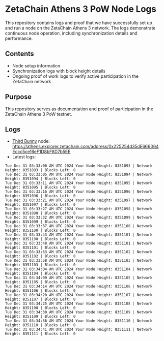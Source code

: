 # ZetaChain Athens 3 PoW Node Logs
This repository contains logs and proof that we have successfully set up and run a node on the ZetaChain Athens 3 network. The logs demonstrate continuous node operation, including synchronization details and performance.

## Contents
- Node setup information
- Synchronization logs with block height details
- Ongoing proof of work logs to verify active participation in the ZetaChain network

## Purpose
This repository serves as documentation and proof of participation in the ZetaChain Athens 3 PoW testnet.

## Logs

- [Third Bunny](https://thirdbunny.xyz/) node: https://athens.explorer.zetachain.com/address/0x225254d35dE666064Eccc5ce16eF1D8bF8D7b5EE
- Latest logs:
```
Tue Dec 31 03:33:00 AM UTC 2024 Your Node Height: 8351093 | Network Height: 8351093 | Blocks Left: 0
Tue Dec 31 03:33:05 AM UTC 2024 Your Node Height: 8351094 | Network Height: 8351094 | Blocks Left: 0
Tue Dec 31 03:33:11 AM UTC 2024 Your Node Height: 8351095 | Network Height: 8351095 | Blocks Left: 0
Tue Dec 31 03:33:16 AM UTC 2024 Your Node Height: 8351096 | Network Height: 8351096 | Blocks Left: 0
Tue Dec 31 03:33:21 AM UTC 2024 Your Node Height: 8351097 | Network Height: 8351097 | Blocks Left: 0
Tue Dec 31 03:33:27 AM UTC 2024 Your Node Height: 8351098 | Network Height: 8351098 | Blocks Left: 0
Tue Dec 31 03:33:32 AM UTC 2024 Your Node Height: 8351099 | Network Height: 8351099 | Blocks Left: 0
Tue Dec 31 03:33:37 AM UTC 2024 Your Node Height: 8351100 | Network Height: 8351100 | Blocks Left: 0
Tue Dec 31 03:33:43 AM UTC 2024 Your Node Height: 8351101 | Network Height: 8351100 | Blocks Left: 0
Tue Dec 31 03:33:48 AM UTC 2024 Your Node Height: 8351101 | Network Height: 8351101 | Blocks Left: 0
Tue Dec 31 03:33:53 AM UTC 2024 Your Node Height: 8351102 | Network Height: 8351102 | Blocks Left: 0
Tue Dec 31 03:33:58 AM UTC 2024 Your Node Height: 8351103 | Network Height: 8351103 | Blocks Left: 0
Tue Dec 31 03:34:04 AM UTC 2024 Your Node Height: 8351104 | Network Height: 8351104 | Blocks Left: 0
Tue Dec 31 03:34:09 AM UTC 2024 Your Node Height: 8351105 | Network Height: 8351105 | Blocks Left: 0
Tue Dec 31 03:34:14 AM UTC 2024 Your Node Height: 8351106 | Network Height: 8351106 | Blocks Left: 0
Tue Dec 31 03:34:20 AM UTC 2024 Your Node Height: 8351107 | Network Height: 8351107 | Blocks Left: 0
Tue Dec 31 03:34:25 AM UTC 2024 Your Node Height: 8351108 | Network Height: 8351108 | Blocks Left: 0
Tue Dec 31 03:34:30 AM UTC 2024 Your Node Height: 8351109 | Network Height: 8351109 | Blocks Left: 0
Tue Dec 31 03:34:36 AM UTC 2024 Your Node Height: 8351110 | Network Height: 8351110 | Blocks Left: 0
Tue Dec 31 03:34:41 AM UTC 2024 Your Node Height: 8351111 | Network Height: 8351111 | Blocks Left: 0
```
